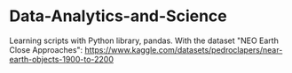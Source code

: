 # Data-Analytics-and-Science
Learning scripts with Python library, pandas. With the dataset "NEO Earth Close Approaches": https://www.kaggle.com/datasets/pedroclapers/near-earth-objects-1900-to-2200
